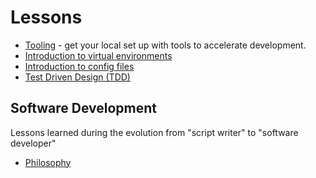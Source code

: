 # Lessons

* [Tooling](tooling.md) - get your local set up with tools to accelerate development.
* [Introduction to virtual environments](virtual-environments.md)
* [Introduction to config files](config-files.md)
* [Test Driven Design (TDD)](tdd.md)

## Software Development

Lessons learned during the evolution from "script writer" to "software developer"

* [Philosophy](philosophy.md)
